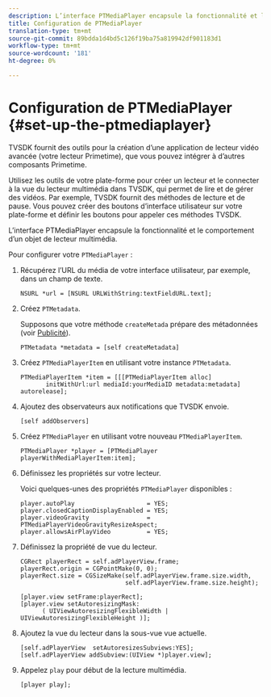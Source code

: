 ```yaml
---
description: L’interface PTMediaPlayer encapsule la fonctionnalité et le comportement d’un objet de lecteur multimédia.
title: Configuration de PTMediaPlayer
translation-type: tm+mt
source-git-commit: 89bdda1d4bd5c126f19ba75a819942df901183d1
workflow-type: tm+mt
source-wordcount: '181'
ht-degree: 0%

---
```



# Configuration de PTMediaPlayer {#set-up-the-ptmediaplayer}

TVSDK fournit des outils pour la création d’une application de lecteur vidéo avancée (votre lecteur Primetime), que vous pouvez intégrer à d’autres composants Primetime.

Utilisez les outils de votre plate-forme pour créer un lecteur et le connecter à la vue du lecteur multimédia dans TVSDK, qui permet de lire et de gérer des vidéos. Par exemple, TVSDK fournit des méthodes de lecture et de pause. Vous pouvez créer des boutons d’interface utilisateur sur votre plate-forme et définir les boutons pour appeler ces méthodes TVSDK.

L’interface PTMediaPlayer encapsule la fonctionnalité et le comportement d’un objet de lecteur multimédia.

Pour configurer votre `PTMediaPlayer` :

1. Récupérez l’URL du média de votre interface utilisateur, par exemple, dans un champ de texte.

   ```
   NSURL *url = [NSURL URLWithString:textFieldURL.text];
   ```

1. Créez `PTMetadata`.

   Supposons que votre méthode `createMetada` prépare des métadonnées (voir [Publicité](../ad-insertion/r-psdk-ios-1.4-advertising-requirements.md)).

   ```
   PTMetadata *metadata = [self createMetadata]
   ```

1. Créez `PTMediaPlayerItem` en utilisant votre instance `PTMetadata`.

   ```
   PTMediaPlayerItem *item = [[[PTMediaPlayerItem alloc] 
          initWithUrl:url mediaId:yourMediaID metadata:metadata] autorelease];
   ```

1. Ajoutez des observateurs aux notifications que TVSDK envoie.

   ```
   [self addObservers]
   ```

1. Créez `PTMediaPlayer` en utilisant votre nouveau `PTMediaPlayerItem`.

   ```
   PTMediaPlayer *player = [PTMediaPlayer playerWithMediaPlayerItem:item];
   ```

1. Définissez les propriétés sur votre lecteur.

   Voici quelques-unes des propriétés `PTMediaPlayer` disponibles :

   ```
   player.autoPlay                    = YES;  
   player.closedCaptionDisplayEnabled = YES; 
   player.videoGravity                = PTMediaPlayerVideoGravityResizeAspect;  
   player.allowsAirPlayVideo          = YES;
   ```

1. Définissez la propriété de vue du lecteur.

   ```
   CGRect playerRect = self.adPlayerView.frame;  
   playerRect.origin = CGPointMake(0, 0); 
   playerRect.size = CGSizeMake(self.adPlayerView.frame.size.width,  
                                self.adPlayerView.frame.size.height); 
   
   [player.view setFrame:playerRect]; 
   [player.view setAutoresizingMask:  
         ( UIViewAutoresizingFlexibleWidth | UIViewAutoresizingFlexibleHeight )];
   ```

1. Ajoutez la vue du lecteur dans la sous-vue vue actuelle.

   ```
   [self.adPlayerView  setAutoresizesSubviews:YES];  
   [self.adPlayerView addSubview:(UIView *)player.view];
   ```

1. Appelez `play` pour début de la lecture multimédia.

   ```
   [player play];
   ```


